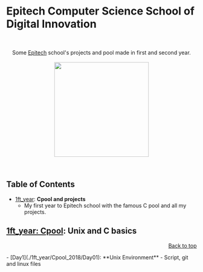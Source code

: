 # Epitech Computer Science School of Digital Innovation
<br/>
<p align="center">
Some <a href="http://www.epitech.eu">Epitech</a> school's projects and pool made in first and second year.
<br/><br/>
<img src="https://upload.wikimedia.org/wikipedia/commons/thumb/2/2d/Epitech.png/1598px-Epitech.png" width="250">
</p>
<br/>

<a name="top"></a>

## Table of Contents 
- [1ft_year](#1ft_year): **Cpool and projects**
    - My first year to Epitech school with the famous C pool and all my projects.

<a name="1ft_year"></a>

## [1ft_year: Cpool](./1ft_year/Cpool_2018): **Unix and C basics**
<p align="right"><a href="#top">Back to top</a></p>
- [Day1](./1ft_year/Cpool_2018/Day01): **Unix Environment**
     - Script, git and linux files
  
